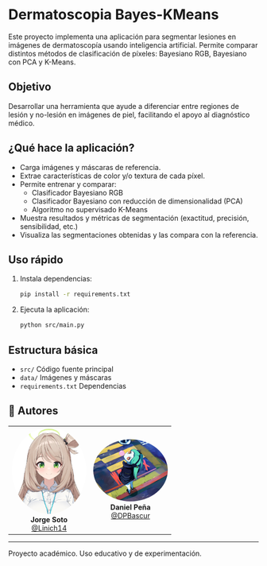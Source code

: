 # Dermatoscopia Bayes-KMeans

Este proyecto implementa una aplicación para segmentar lesiones en imágenes de dermatoscopía usando inteligencia artificial. Permite comparar distintos métodos de clasificación de píxeles: Bayesiano RGB, Bayesiano con PCA y K-Means.

## Objetivo

Desarrollar una herramienta que ayude a diferenciar entre regiones de lesión y no-lesión en imágenes de piel, facilitando el apoyo al diagnóstico médico.

## ¿Qué hace la aplicación?
- Carga imágenes y máscaras de referencia.
- Extrae características de color y/o textura de cada píxel.
- Permite entrenar y comparar:
  - Clasificador Bayesiano RGB
  - Clasificador Bayesiano con reducción de dimensionalidad (PCA)
  - Algoritmo no supervisado K-Means
- Muestra resultados y métricas de segmentación (exactitud, precisión, sensibilidad, etc.)
- Visualiza las segmentaciones obtenidas y las compara con la referencia.

## Uso rápido

1. Instala dependencias:
   ```bash
   pip install -r requirements.txt
   ```
2. Ejecuta la aplicación:
   ```bash
   python src/main.py
   ```

## Estructura básica

- `src/` Código fuente principal
- `data/` Imágenes y máscaras
- `requirements.txt` Dependencias



## 👥 Autores

<div align="center">
   <table>
      <tr>
         <td align="center">
            <img src="images/autores/linich.jpg" width="150" style="border-radius:50%"><br>
            <b>Jorge Soto</b><br>
            <a href="https://github.com/Linich14">@Linich14</a>
         </td>
         <td align="center">
            <img src="images/autores/dpbascur.png" width="150" style="border-radius:50%"><br>
            <b>Daniel Peña</b><br>
            <a href="https://github.com/DPBascur">@DPBascur</a>
         </td>
      </tr>
   </table>
</div>

---
Proyecto académico. Uso educativo y de experimentación.


